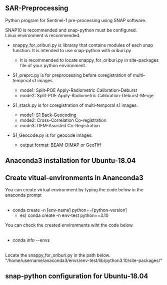 ## SAR-Preprocessing
Python program for Sentinel-1 pre-processing using SNAP software.

SNAP10 is recommended and snap-python must be configured.<br/>
Linux environment is recommended.

* snappy_for_oriburi.py is libraray that contains modules of each snap function. It is intended to use snap-python with  oriburi.py
  * It is recommended to locate snappy_for_oriburi.py in site-packages file of your python environment. 

* S1_preprc.py is for preprocessing before coregistration of multi-temporal s1 images.<br/>
  * mode1: Split-POE Apply-Radiometric Calibration-Deburst
  * mode2: Split-POE Apply-Radiometric Calibration-Deburst-Merge
  
* S1_stack.py is for coregistration of multi-temporal s1 images.<br/>
  * mode1: S1 Back-Geocoding
  * mode2: Cross-Correlation Co-registration
  * mode3: DEM-Assisted Co-Registration

* S1_Geocode.py is for geocode images.<br/>
  * output format: BEAM-DIMAP or GeoTiff

## Anaconda3 installation for Ubuntu-18.04

## Create vitual-environments in Ananconda3
You can create virtual environment by typing the code below in the anaconda prompt<br/>
<br/>
- conda create -n [env-name] python==[python-version]
    - ex) conda create -n env-test python==3.10

You can check the created environments wiht the code below.<br/>
<br/>
- conda info --envs<br/>
<br/>
Locate the snappy_for_oriburi.py in the path below.<br/>
"/home/username/anaconda3/envs/env-test/lib/python3.10/site-packages/"


## snap-python configuration for Ubuntu-18.04
